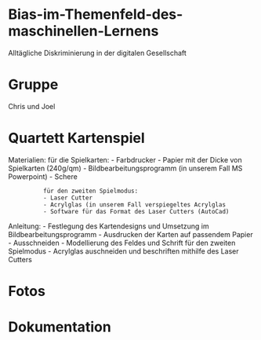 # Bias-im-Themenfeld-des-maschinellen-Lernens
Alltägliche Diskriminierung in der digitalen Gesellschaft
# Gruppe
Chris und Joel
# Quartett Kartenspiel
Materialien:  für die Spielkarten:
              - Farbdrucker
              - Papier mit der Dicke von Spielkarten (240g/qm)
              - Bildbearbeitungsprogramm (in unserem Fall MS Powerpoint)
              - Schere
              
              für den zweiten Spielmodus:
              - Laser Cutter
              - Acrylglas (in unserem Fall verspiegeltes Acrylglas
              - Software für das Format des Laser Cutters (AutoCad)

Anleitung:    - Festlegung des Kartendesigns und Umsetzung im Bildbearbeitungsprogramm
              - Ausdrucken der Karten auf passendem Papier
              - Ausschneiden
              - Modellierung des Feldes und Schrift für den zweiten Spielmodus
              - Acrylglas auschneiden und beschriften mithilfe des Laser Cutters
          
# Fotos

# Dokumentation
            
